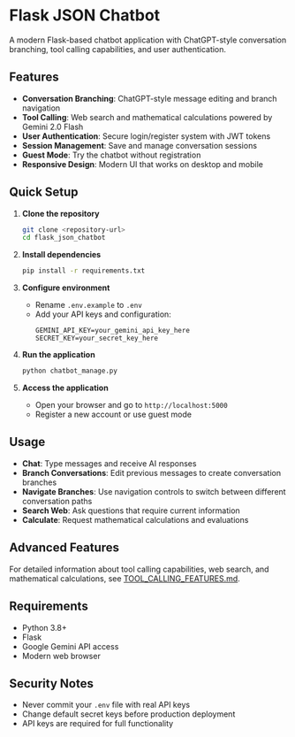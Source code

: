 # Flask JSON Chatbot

A modern Flask-based chatbot application with ChatGPT-style conversation branching, tool calling capabilities, and user authentication.

## Features

- **Conversation Branching**: ChatGPT-style message editing and branch navigation
- **Tool Calling**: Web search and mathematical calculations powered by Gemini 2.0 Flash
- **User Authentication**: Secure login/register system with JWT tokens
- **Session Management**: Save and manage conversation sessions
- **Guest Mode**: Try the chatbot without registration
- **Responsive Design**: Modern UI that works on desktop and mobile

## Quick Setup

1. **Clone the repository**
   ```bash
   git clone <repository-url>
   cd flask_json_chatbot
   ```

2. **Install dependencies**
   ```bash
   pip install -r requirements.txt
   ```

3. **Configure environment**
   - Rename `.env.example` to `.env`
   - Add your API keys and configuration:
     ```
     GEMINI_API_KEY=your_gemini_api_key_here
     SECRET_KEY=your_secret_key_here
     ```

4. **Run the application**
   ```bash
   python chatbot_manage.py
   ```

5. **Access the application**
   - Open your browser and go to `http://localhost:5000`
   - Register a new account or use guest mode

## Usage

- **Chat**: Type messages and receive AI responses
- **Branch Conversations**: Edit previous messages to create conversation branches
- **Navigate Branches**: Use navigation controls to switch between different conversation paths
- **Search Web**: Ask questions that require current information
- **Calculate**: Request mathematical calculations and evaluations

## Advanced Features

For detailed information about tool calling capabilities, web search, and mathematical calculations, see [TOOL_CALLING_FEATURES.md](TOOL_CALLING_FEATURES.md).

## Requirements

- Python 3.8+
- Flask
- Google Gemini API access
- Modern web browser

## Security Notes

- Never commit your `.env` file with real API keys
- Change default secret keys before production deployment
- API keys are required for full functionality